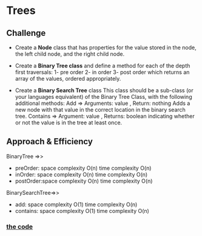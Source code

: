 # Trees
<!-- Short summary or background information -->

## Challenge

- Create a **Node** class that has properties for the value stored in the node, the left child node, and the right child node.

- Create a **Binary Tree class** and define a method for each of the depth first traversals:
1- pre order
2- in order
3- post order
which returns an array of the values, ordered appropriately.

- Create a **Binary Search Tree** class
This class should be a sub-class (or your languages equivalent) of the Binary Tree Class, with the following additional methods:
Add => Arguments: value , Return: nothing
Adds a new node with that value in the correct location in the binary search tree.
Contains => Argument: value , Returns: boolean indicating whether or not the value is in the tree at least once.

## Approach & Efficiency

BinaryTree =>>

- preOrder: space complexity O(n)
          time complexity O(n)
- inOrder: space complexity O(n)
          time complexity O(n)
- postOrder:space complexity O(n)
          time complexity O(n)

BinarySearchTree=>>

- add:      space complexity O(1)
          time complexity O(n)
- contains: space complexity O(1)
          time complexity O(n)
          
          
 ### [the code](https://github.com/neveenaburomman/data-structures-and-algorithms/blob/main/javascript/trees/trees.js)
